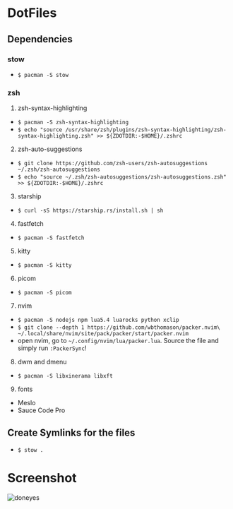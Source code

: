 # DotFiles

## Dependencies

### stow
- `$ pacman -S stow`

### zsh
1. zsh-syntax-highlighting
- `$ pacman -S zsh-syntax-highlighting`
- `$ echo "source /usr/share/zsh/plugins/zsh-syntax-highlighting/zsh-syntax-highlighting.zsh" >> ${ZDOTDIR:-$HOME}/.zshrc`
2. zsh-auto-suggestions
- `$ git clone https://github.com/zsh-users/zsh-autosuggestions ~/.zsh/zsh-autosuggestions`
- `$ echo "source ~/.zsh/zsh-autosuggestions/zsh-autosuggestions.zsh" >> ${ZDOTDIR:-$HOME}/.zshrc`
3. starship
- `$ curl -sS https://starship.rs/install.sh | sh`
4. fastfetch 
- `$ pacman -S fastfetch`
5. kitty
- `$ pacman -S kitty`
6. picom
- `$ pacman -S picom`
7. nvim
- `$ pacman -S nodejs npm lua5.4 luarocks python xclip`
- `$ git clone --depth 1 https://github.com/wbthomason/packer.nvim\
 ~/.local/share/nvim/site/pack/packer/start/packer.nvim`
- open nvim, go to `~/.config/nvim/lua/packer.lua`. Source the file and simply run `:PackerSync`!
8. dwm and dmenu
- `$ pacman -S libxinerama libxft`
9. fonts
- Meslo
- Sauce Code Pro

## Create Symlinks for the files
- `$ stow .`

# Screenshot

![doneyes](https://github.com/dREADEDbIRD/dotfiles/assets/92884276/e03977cb-5c98-4d83-a145-3d1dc1c6d88c)














